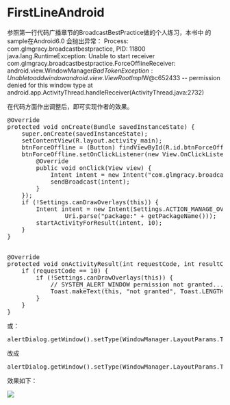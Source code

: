 # FirstLineAndroid


参照第一行代码广播章节的BroadcastBestPractice做的个人练习，本书中
的sample在Android6.0 会抛出异常：
 Process: com.glmgracy.broadcastbestpractice, PID: 11800
                  java.lang.RuntimeException: Unable to start receiver com.glmgracy.broadcastbestpractice.ForceOfflineReceiver: android.view.WindowManager$BadTokenException: Unable to add window android.view.ViewRootImpl$W@c652433 -- permission denied for this window type
                      at android.app.ActivityThread.handleReceiver(ActivityThread.java:2732)

在代码方面作出调整后，即可实现作者的效果。 

<pre>
@Override
protected void onCreate(Bundle savedInstanceState) {
    super.onCreate(savedInstanceState);
    setContentView(R.layout.activity_main);
    btnForceOffline = (Button) findViewById(R.id.btnForceOfflineLine);
    btnForceOffline.setOnClickListener(new View.OnClickListener() {
        @Override
        public void onClick(View view) {
            Intent intent = new Intent("com.glmgracy.broadcastbestpractice.FORCE_OFFLINE");
            sendBroadcast(intent);
        }
    });
    if (!Settings.canDrawOverlays(this)) {
        Intent intent = new Intent(Settings.ACTION_MANAGE_OVERLAY_PERMISSION,
                Uri.parse("package:" + getPackageName()));
        startActivityForResult(intent, 10);
    }
}


@Override
protected void onActivityResult(int requestCode, int resultCode, Intent data) {
    if (requestCode == 10) {
        if (!Settings.canDrawOverlays(this)) {
            // SYSTEM_ALERT_WINDOW permission not granted...
            Toast.makeText(this, "not granted", Toast.LENGTH_SHORT);
        }
    }
}
</pre>

或：
<pre>alertDialog.getWindow().setType(WindowManager.LayoutParams.TYPE_SYSTEM_ALERT);</pre>

改成
<pre>alertDialog.getWindow().setType(WindowManager.LayoutParams.TYPE_TOAST);</pre>

效果如下：

<image src="https://github.com/mgracy/FirstLineAndroid/blob/master/app/src/main/res/drawable/clipboard.png"></image>
